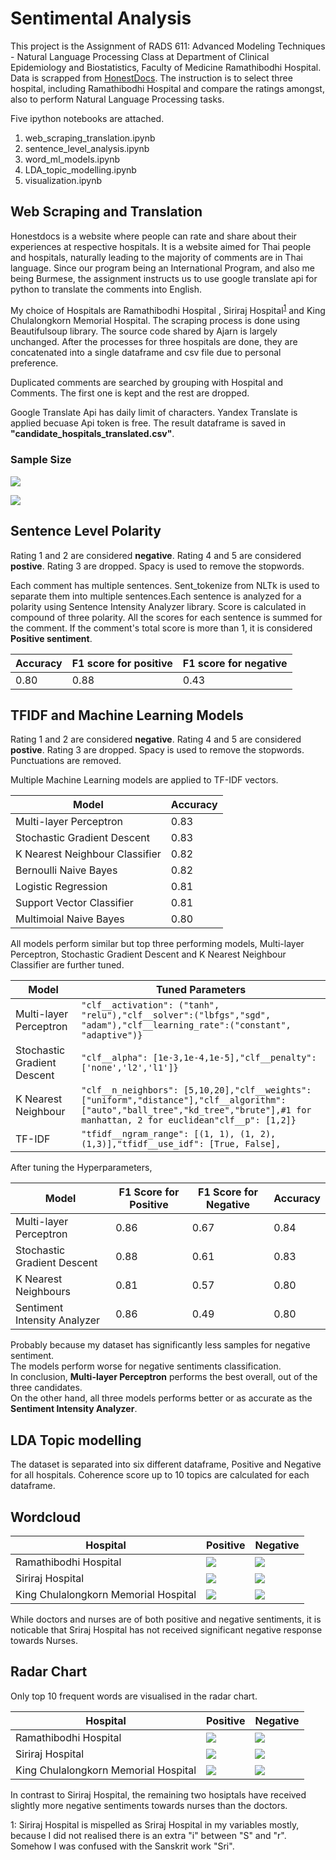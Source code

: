# Sentimental Analysis

This project is the Assignment of RADS 611: Advanced Modeling Techniques - Natural Language Processing Class 
at Department of Clinical Epidemiology and Biostatistics, Faculty of Medicine Ramathibodhi Hospital.
Data is scrapped from [HonestDocs](http://www.honestdocs.co/). The instruction is to select three hospital, including Ramathibodhi Hospital and compare
the ratings amongst, also to perform Natural Language Processing tasks.

Five ipython notebooks are attached.
1. web_scraping_translation.ipynb
2. sentence_level_analysis.ipynb
3. word_ml_models.ipynb
4. LDA_topic_modelling.ipynb
5. visualization.ipynb

## Web Scraping and Translation

Honestdocs is a website where people can rate and share about their experiences at respective hospitals. 
It is a website aimed for Thai people and hospitals, naturally leading to the majority of comments are in Thai language.
Since our program being an International Program, and also me being Burmese, the assignment instructs us to use google translate api for python to translate the comments into English.

My choice of Hospitals are Ramathibodhi Hospital , Siriraj Hospital<sup>[1](#myfootnote1)</sup> and King Chulalongkorn Memorial Hospital.
The scraping process is done using Beautifulsoup library. The source code shared by Ajarn is largely unchanged.
After the processes for three hospitals are done, they are concatenated into a single dataframe and csv file due to personal preference.

Duplicated comments are searched by grouping with Hospital and Comments. The first one is kept and the rest are dropped.

Google Translate Api has daily limit of characters. Yandex Translate is applied becuase Api token is free.
The result dataframe is saved in **"candidate_hospitals_translated.csv"**.

### Sample Size

![](/viz/data_size.svg)

![](/viz/ratings.svg)

## Sentence Level Polarity

Rating 1 and 2 are considered **negative**. Rating 4 and 5 are considered **postive**. Rating 3 are dropped.
Spacy is used to remove the stopwords. 

Each comment has multiple sentences. Sent_tokenize from NLTk is used to separate them into multiple sentences.Each sentence is analyzed for a polarity using Sentence Intensity Analyzer library. Score is calculated in compound of three polarity. All the scores for each sentence is summed for the comment. If the comment's total score is more than 1, it is considered **Positive sentiment**.

Accuracy | F1 score for positive | F1 score for negative
-|-|-
0.80 | 0.88 | 0.43

## TFIDF and Machine Learning Models

Rating 1 and 2 are considered **negative**. Rating 4 and 5 are considered **postive**. Rating 3 are dropped.
Spacy is used to remove the stopwords. Punctuations are removed.

Multiple Machine Learning models are applied to TF-IDF vectors.

Model | Accuracy
-|-
Multi-layer Perceptron | 0.83
Stochastic Gradient Descent | 0.83
K Nearest Neighbour Classifier | 0.82
Bernoulli Naive Bayes | 0.82
Logistic Regression | 0.81
Support Vector Classifier | 0.81
Multimoial Naive Bayes | 0.80

All models perform similar but top three performing models, Multi-layer Perceptron, Stochastic Gradient Descent and K Nearest Neighbour Classifier are further tuned.

Model | Tuned Parameters
-|-
Multi-layer Perceptron | ```"clf__activation": ("tanh", "relu"),"clf__solver":("lbfgs","sgd", "adam"),"clf__learning_rate":("constant", "adaptive")}```
Stochastic Gradient Descent | ```"clf__alpha": [1e-3,1e-4,1e-5],"clf__penalty":['none','l2','l1']}```
K Nearest Neighbour | ```"clf__n_neighbors": [5,10,20],"clf__weights":["uniform","distance"],"clf__algorithm":["auto","ball_tree","kd_tree","brute"],#1 for manhattan, 2 for euclidean"clf__p": [1,2]}```
TF-IDF | ```"tfidf__ngram_range": [(1, 1), (1, 2), (1,3)],"tfidf__use_idf": [True, False],```

After tuning the Hyperparameters,

Model | F1 Score for Positive | F1 Score for Negative | Accuracy
-|-|-|-
Multi-layer Perceptron | 0.86 | 0.67 | 0.84
Stochastic Gradient Descent | 0.88 | 0.61 | 0.83
K Nearest Neighbours | 0.81 | 0.57 | 0.80
Sentiment Intensity Analyzer | 0.86 | 0.49 | 0.80

Probably because my dataset has significantly less samples for negative sentiment. <br>
The models perform worse for negative sentiments classification. <br>
In conclusion, **Multi-layer Perceptron** performs the best overall, out of the three candidates. <br>
On the other hand, all three models performs better or as accurate as the **Sentiment Intensity Analyzer**.

## LDA Topic modelling

The dataset is separated into six different dataframe, Positive and Negative for all hospitals.
Coherence score up to 10 topics are calculated for each dataframe.

## Wordcloud

Hospital | Positive | Negative
-|-|-
Ramathibodhi Hospital|![](/viz/rama_pos_wc.svg)|![](/viz/rama_neg_wc.svg)
Siriraj Hospital|![](/viz/sriraj_pos_wc.svg)|![](/viz/sriraj_neg_wc.svg)
King Chulalongkorn Memorial Hospital|![](/viz/chula_pos_wc.svg)|![](/viz/chula_neg_wc.svg)

While doctors and nurses are of both positive and negative sentiments, it is noticable that Sriraj Hospital 
has not received significant negative response towards Nurses.

## Radar Chart

Only top 10 frequent words are visualised in the radar chart.

Hospital | Positive | Negative
-|-|-
Ramathibodhi Hospital|![](/viz/rama_positive_rd.svg)|![](/viz/rama_negative_rd.svg)
Siriraj Hospital|![](/viz/sriraj_positive_rd.svg)|![](/viz/sriraj_negative_rd.svg)
King Chulalongkorn Memorial Hospital|![](/viz/chula_positive_rd.svg)|![](/viz/chula_negative_rd.svg)

In contrast to Siriraj Hospital, the remaining two hosiptals have received slightly more negative sentiments towards nurses than the doctors.

<a name="myfootnote1">1</a>: Siriraj Hospital is mispelled as Sriraj Hospital in my variables mostly, because I did not realised there is an extra "i" between "S" and "r".
Somehow I was confused with the Sanskrit work "Sri".
